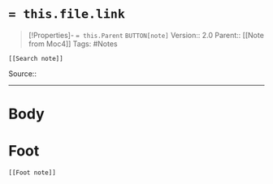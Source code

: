 # `= this.file.link`
>[!Properties]- `= this.Parent` `BUTTON[note]` 
>Version:: 2.0
>Parent:: [[Note from Moc4]]
>Tags: #Notes
```meta-bind-embed
[[Search note]]
```
Source::
***
# Body









# Foot
```meta-bind-embed
[[Foot note]]
``` 